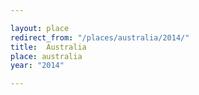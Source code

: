 ```yaml
---

layout: place
redirect_from: "/places/australia/2014/"
title:  Australia
place: australia
year: "2014"

---
```

